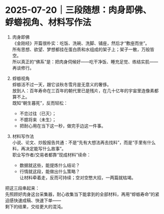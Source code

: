 # 2025-07-20｜三段随想：肉身即佛、蜉蝣视角、材料写作法

1. 肉身即佛  
   《金刚经》开篇很朴实：吃饭、洗碗、洗脚、铺座，然后才“敷座而坐”。  
   所有思想、欲望、梦想都挂在蛋白质和水组成的架子上；架子一散，万般皆空。  
   所以真正的“佛系”是：把肉身伺候好——吃干净饭、睡充足觉、练结实肌——再谈修行。

2. 蜉蝣视角  
   蜉蝣活不过一天，跟它谈秋冬雪月是无意义的奢侈。  
   放到人：百年寿命在三百年的朝代里已是残片，在几十亿年的宇宙里连像素都算不上。  
   既知“朝生暮死”，反而轻松：  
   - 不恋过往（已灭）；  
   - 不臆将来（未生）；  
   - 把耐心用在当下这一秒，做完手边这一件事。

3. 材料写作法  
   小说、论文、炒股报告共通：不是“先有大想法再去找料”，而是“手里有什么料，再决定能写什么故事”。  
   职业写作者/交易者都靠“现成材料”续命：  
   - 数据就这些，能提炼什么结论？  
   - 行情就这段，能做出什么策略？  
   让材料牵着走，反而可持续；空对空憋大招，一两篇就枯竭。  

把这三段串起来：  
先照顾好肉身这台采集器，耐心收集当下能拿到的全部材料，再用“蜉蝣寿命”的紧迫感快速成稿、快速下单——  
剩下的结果，交给更大的混沌。